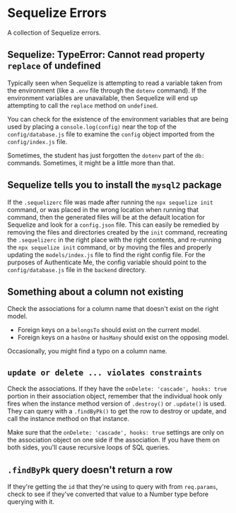 # Sequelize Errors

A collection of Sequelize errors.

## Sequelize: TypeError: Cannot read property `replace` of undefined

Typically seen when Sequelize is attempting to read a variable taken from the
environment (like a `.env` file through the `dotenv` command). If the
environment variables are unavailable, then Sequelize will end up attempting to
call the `replace` method on `undefined`.

You can check for the existence of the environment variables that are being used
by placing a `console.log(config)` near the top of the `config/database.js`
file to examine the `config` object imported from the `config/index.js` file.

Sometimes, the student has just forgotten the `dotenv` part of the `db:`
commands. Sometimes, it might be a little more than that.

## Sequelize tells you to install the `mysql2` package

If the `.sequelizerc` file was made after running the `npx sequelize init`
command, or was placed in the wrong location when running that command, then the
generated files will be at the default location for Sequelize and look for
a `config.json` file. This can easily be remedied by removing the files and
directories created by the `init` command, recreating the `.sequelizerc` in the
right place with the right contents, and re-running the `npx sequelize init`
command, or by moving the files and properly updating the `models/index.js` file
to find the right config file. For the purposes of Authenticate Me, the config
variable should point to the `config/database.js` file in the `backend`
directory.

## Something about a column not existing

Check the associations for a column name that doesn't exist on the right model.

* Foreign keys on a `belongsTo` should exist on the current model.
* Foreign keys on a `hasOne` or `hasMany` should exist on the opposing model.

Occasionally, you might find a typo on a column name.

## `update or delete ... violates constraints`

Check the associations. If they have the `onDelete: 'cascade', hooks: true`
portion in their association object, remember that the individual hook only
fires when the instance method version of `.destroy()` or `.update()` is used.
They can query with a `.findByPk()` to get the row to destroy or update, and
call the instance method on that instance.

Make sure that the `onDelete: 'cascade', hooks: true` settings are only on the
association object on one side if the association. If you have them on both
sides, you'll cause recursive loops of SQL queries.

## `.findByPk` query doesn't return a row

If they're getting the `id` that they're using to query with from `req.params`,
check to see if they've converted that value to a Number type before querying
with it.

